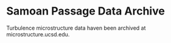 # Samoan Passage Data Archive

Turbulence microstructure data haven been archived at microstructure.ucsd.edu.
